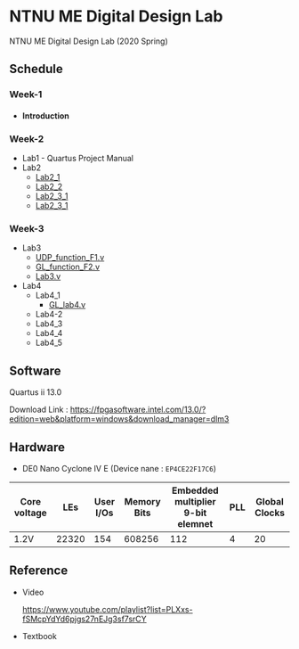 # NTNU ME Digital Design Lab
NTNU ME Digital Design Lab (2020 Spring)

## Schedule
### Week-1
  * #### Introduction

### Week-2
  * Lab1 - Quartus Project Manual
  * Lab2
    * [Lab2_1](Week-2/Lab2/Lab2_1)
    * [Lab2_2](Week-2/Lab2/Lab2_2)
    * [Lab2_3_1](Week-2/Lab2/Lab2_3_1)
    * [Lab2_3_1](Week-2/Lab2/Lab2_3_1)
### Week-3
  * Lab3
    * [UDP_function_F1.v](Week-3/UDP_function_F1.v)
    * [GL_function_F2.v](Week-3/GL_function_F2.v)
    * [Lab3.v](Week-3/Lab3.v)
  * Lab4
    * Lab4_1
      * [GL_lab4.v](Week-4/Lab4_1/GL_lab4.v)
    * Lab4-2
    * Lab4_3
    * Lab4_4
    * Lab4_5

## Software
Quartus ii 13.0

Download Link : https://fpgasoftware.intel.com/13.0/?edition=web&platform=windows&download_manager=dlm3

## Hardware
* DE0 Nano Cyclone IV E (Device nane : `EP4CE22F17C6`)

|Core voltage|LEs|User I/Os|Memory Bits|Embedded multiplier 9-bit elemnet|PLL|Global Clocks|
|-|-|-|-|-|-|-|
|1.2V|22320|154|608256|112|4|20|
## Reference
* Video

    https://www.youtube.com/playlist?list=PLXxs-fSMcpYdYd6pjgs27nEJg3sf7srCY  

* Textbook
